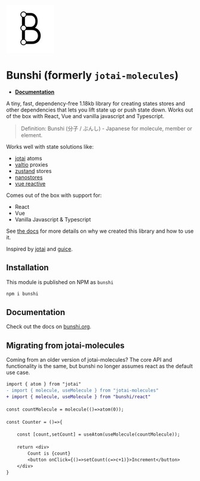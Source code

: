 ![Jotai (light mode)](./logo/bunshi.svg)

# Bunshi (formerly `jotai-molecules`)

- **[Documentation](https://bunshi.org)**

A tiny, fast, dependency-free 1.18kb library for creating states stores and other dependencies that lets you lift state up or push state down. Works out of the box with React, Vue and vanilla javascript and Typescript.

> Definition: Bunshi (分子 / ぶんし) - Japanese for molecule, member or element.

Works well with state solutions like:

- [jotai](https://jotai.org/) atoms
- [valtio](https://valtio.pmnd.rs/) proxies
- [zustand](https://zustand-demo.pmnd.rs/) stores
- [nanostores](https://github.com/nanostores/nanostores)
- [vue reactive](https://vuejs.org/guide/scaling-up/state-management.html#simple-state-management-with-reactivity-api)

Comes out of the box with support for:

- React
- Vue
- Vanilla Javascript & Typescript

See [the docs](https://bunshi.org) for more details on why we created this library and how to use it.

Inspired by [jotai](https://jotai.org/) and [guice](https://github.com/google/guice).

## Installation

This module is published on NPM as `bunshi`

```sh
npm i bunshi
```

## Documentation

Check out the docs on [bunshi.org](https://bunshi.org).

## Migrating from jotai-molecules

Coming from an older version of jotai-molecules? The core API and functionality is the same, but bunshi no longer
assumes react as the default use case.

```diff
import { atom } from "jotai"
- import { molecule, useMolecule } from "jotai-molecules"
+ import { molecule, useMolecule } from "bunshi/react"

const countMolecule = molecule(()=>atom(0));

const Counter = ()=>{

    const [count,setCount] = useAtom(useMolecule(countMolecule));

    return <div>
        Count is {count}
        <button onClick={()=>setCount(c=>c+1)}>Increment</button>
    </div>
}
```
